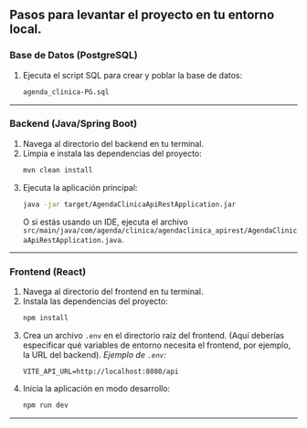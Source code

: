 ## Pasos para levantar el proyecto en tu entorno local.

### Base de Datos (PostgreSQL)

1.  Ejecuta el script SQL para crear y poblar la base de datos:
    ```bash
    agenda_clinica-PG.sql
    ```
---

### Backend (Java/Spring Boot)

1.  Navega al directorio del backend en tu terminal.
2.  Limpia e instala las dependencias del proyecto:
    ```bash
    mvn clean install
    ```
3.  Ejecuta la aplicación principal:
    ```bash
    java -jar target/AgendaClinicaApiRestApplication.jar
    ```
    O si estás usando un IDE, ejecuta el archivo `src/main/java/com/agenda/clinica/agendaclinica_apirest/AgendaClinicaApiRestApplication.java`.

---

### Frontend (React)
1.  Navega al directorio del frontend en tu terminal.
2.  Instala las dependencias del proyecto:
    ```bash
    npm install
    ```
3.  Crea un archivo `.env` en el directorio raíz del frontend. (Aquí deberías especificar qué variables de entorno necesita el frontend, por ejemplo, la URL del backend).
    *Ejemplo de `.env`:*
    ```
    VITE_API_URL=http://localhost:8080/api
    ```
4.  Inicia la aplicación en modo desarrollo:
    ```bash
    npm run dev
    ```

---
